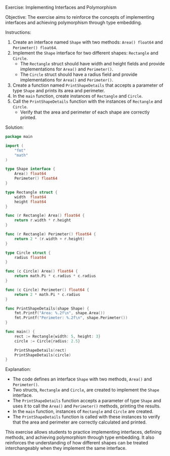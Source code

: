 Exercise: Implementing Interfaces and Polymorphism

Objective: The exercise aims to reinforce the concepts of implementing interfaces and achieving polymorphism through type embedding.

Instructions:
1. Create an interface named `Shape` with two methods: `Area() float64` and `Perimeter() float64`.
2. Implement the `Shape` interface for two different shapes: `Rectangle` and `Circle`.
   - The `Rectangle` struct should have width and height fields and provide implementations for `Area()` and `Perimeter()`.
   - The `Circle` struct should have a radius field and provide implementations for `Area()` and `Perimeter()`.
3. Create a function named `PrintShapeDetails` that accepts a parameter of type `Shape` and prints its area and perimeter.
4. In the `main` function, create instances of `Rectangle` and `Circle`.
5. Call the `PrintShapeDetails` function with the instances of `Rectangle` and `Circle`.
   - Verify that the area and perimeter of each shape are correctly printed.

Solution:

```go
package main

import (
	"fmt"
	"math"
)

type Shape interface {
	Area() float64
	Perimeter() float64
}

type Rectangle struct {
	width  float64
	height float64
}

func (r Rectangle) Area() float64 {
	return r.width * r.height
}

func (r Rectangle) Perimeter() float64 {
	return 2 * (r.width + r.height)
}

type Circle struct {
	radius float64
}

func (c Circle) Area() float64 {
	return math.Pi * c.radius * c.radius
}

func (c Circle) Perimeter() float64 {
	return 2 * math.Pi * c.radius
}

func PrintShapeDetails(shape Shape) {
	fmt.Printf("Area: %.2f\n", shape.Area())
	fmt.Printf("Perimeter: %.2f\n", shape.Perimeter())
}

func main() {
	rect := Rectangle{width: 5, height: 3}
	circle := Circle{radius: 2.5}

	PrintShapeDetails(rect)
	PrintShapeDetails(circle)
}
```

Explanation:
- The code defines an interface `Shape` with two methods, `Area()` and `Perimeter()`.
- Two structs, `Rectangle` and `Circle`, are created to implement the `Shape` interface.
- The `PrintShapeDetails` function accepts a parameter of type `Shape` and uses it to call the `Area()` and `Perimeter()` methods, printing the results.
- In the `main` function, instances of `Rectangle` and `Circle` are created.
- The `PrintShapeDetails` function is called with these instances to verify that the area and perimeter are correctly calculated and printed.

This exercise allows students to practice implementing interfaces, defining methods, and achieving polymorphism through type embedding. It also reinforces the understanding of how different shapes can be treated interchangeably when they implement the same interface.